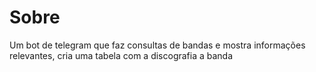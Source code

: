# Sobre

Um bot de telegram que faz consultas de bandas e mostra informações relevantes, cria uma tabela com a discografia a banda
